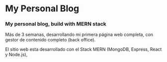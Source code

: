 # My Personal Blog
### My personal blog, build with MERN stack
Más de 3 semanas, desarrollando mi primera página web completa, con gestor de contenido completo (back office).

El sitio web esta desarrollado con el Stack MERN (MongoDB, Express, React y Node.js), 

